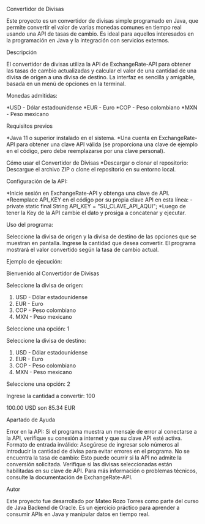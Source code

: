 Convertidor de Divisas

Este proyecto es un convertidor de divisas simple programado en Java, que permite convertir el valor de varias monedas comunes en tiempo real usando una API de tasas de cambio. 
Es ideal para aquellos interesados en la programación en Java y la integración con servicios externos.

Descripción

El convertidor de divisas utiliza la API de ExchangeRate-API para obtener las tasas de cambio actualizadas y calcular el valor de una cantidad de una divisa de origen a una divisa de destino. 
La interfaz es sencilla y amigable, basada en un menú de opciones en la terminal.

Monedas admitidas:

*USD - Dólar estadounidense
*EUR - Euro
*COP - Peso colombiano
*MXN - Peso mexicano


Requisitos previos

*Java 11 o superior instalado en el sistema.
*Una cuenta en ExchangeRate-API para obtener una clave API válida (se proporciona una clave de ejemplo en el código, pero debe reemplazarse por una clave personal).

Cómo usar el Convertidor de Divisas
*Descargar o clonar el repositorio: Descargue el archivo ZIP o clone el repositorio en su entorno local.

Configuración de la API:

*Inicie sesión en ExchangeRate-API y obtenga una clave de API.
*Reemplace API_KEY en el código por su propia clave API en esta línea:
        -private static final String API_KEY = "SU_CLAVE_API_AQUI";
*Luego de tener la Key de la API cambie el dato y prosiga a concatenar y ejecutar.

Uso del programa:

Seleccione la divisa de origen y la divisa de destino de las opciones que se muestran en pantalla.
Ingrese la cantidad que desea convertir.
El programa mostrará el valor convertido según la tasa de cambio actual.

Ejemplo de ejecución:

Bienvenido al Convertidor de Divisas

Seleccione la divisa de origen:
1. USD - Dólar estadounidense
2. EUR - Euro
3. COP - Peso colombiano
4. MXN - Peso mexicano

Seleccione una opción: 1

Seleccione la divisa de destino:
1. USD - Dólar estadounidense
2. EUR - Euro
3. COP - Peso colombiano
4. MXN - Peso mexicano
   
Seleccione una opción: 2

Ingrese la cantidad a convertir: 100

100.00 USD son 85.34 EUR
   
Apartado de Ayuda

Error en la API: Si el programa muestra un mensaje de error al conectarse a la API, verifique su conexión a internet y que su clave API esté activa.
Formato de entrada inválido: Asegúrese de ingresar solo números al introducir la cantidad de divisa para evitar errores en el programa.
No se encuentra la tasa de cambio: Esto puede ocurrir si la API no admite la conversión solicitada. Verifique si las divisas seleccionadas están habilitadas en su clave de API.
Para más información o problemas técnicos, consulte la documentación de ExchangeRate-API.

Autor

Este proyecto fue desarrollado por Mateo Rozo Torres como parte del curso de Java Backend de Oracle. Es un ejercicio práctico para aprender a consumir APIs en Java y manipular datos en tiempo real.
